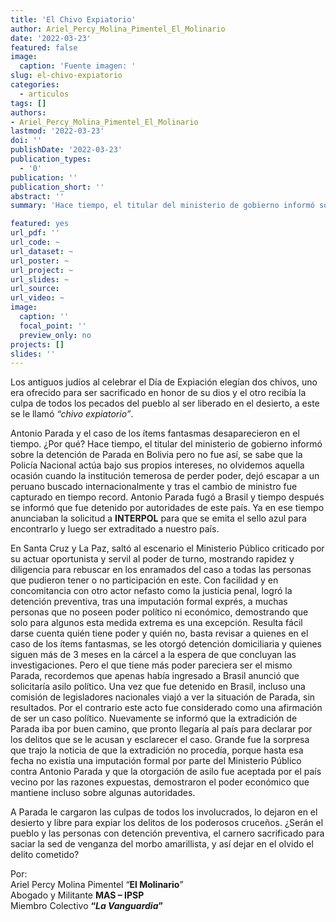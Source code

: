 ```yaml
---
title: 'El Chivo Expiatorio'
author: Ariel_Percy_Molina_Pimentel_El_Molinario
date: '2022-03-23'
featured: false
image:
  caption: 'Fuente imagen: '
slug: el-chivo-expiatorio
categories:
  - articulos
tags: []
authors:
- Ariel_Percy_Molina_Pimentel_El_Molinario
lastmod: '2022-03-23'
doi: ''
publishDate: '2022-03-23'
publication_types:
  - '0'
publication: ''
publication_short: ''
abstract: ''
summary: 'Hace tiempo, el titular del ministerio de gobierno informó sobre la detención de Parada en Bolivia pero no fue así, se sabe que la Policía Nacional actúa bajo sus propios intereses'

featured: yes
url_pdf: ''
url_code: ~
url_dataset: ~
url_poster: ~
url_project: ~
url_slides: ~
url_source: 
url_video: ~
image:
  caption: ''
  focal_point: ''
  preview_only: no
projects: []
slides: ''
---
```



Los antiguos judíos al celebrar el Día de Expiación elegían dos chivos, uno era ofrecido para ser sacrificado en honor de su dios y el otro recibía la culpa de todos los pecados del pueblo al ser liberado en el desierto, a este se le llamó *“chivo expiatorio”*.

Antonio Parada y el caso de los ítems fantasmas desaparecieron en el tiempo. ¿Por qué? 
Hace tiempo, el titular del ministerio de gobierno informó sobre la detención de Parada en Bolivia pero no fue así, se sabe que la Policía Nacional actúa bajo sus propios intereses, no olvidemos aquella ocasión cuando la institución temerosa de perder poder, dejó escapar a un peruano buscado internacionalmente y tras el cambio de ministro fue capturado en tiempo record. Antonio Parada fugó a Brasil y tiempo después se informó que fue detenido por autoridades de este país. Ya en ese tiempo anunciaban la solicitud a **INTERPOL** para que se emita el sello azul para encontrarlo y luego ser extraditado a nuestro país.

En Santa Cruz y La Paz, saltó al escenario el Ministerio Público criticado por su actuar oportunista y servil al poder de turno, mostrando rapidez y diligencia para rebuscar en los enramados del caso a todas las personas que pudieron tener o no participación en este. Con facilidad y en concomitancia con otro actor nefasto como la justicia penal, logró la detención preventiva, tras una imputación formal exprés, a muchas personas que no poseen poder político ni económico, demostrando que solo para algunos esta medida extrema es una excepción.
Resulta fácil darse cuenta quién tiene poder y quién no, basta revisar a quienes en el caso de los ítems fantasmas, se les otorgó detención domiciliaria y quienes siguen más de 3 meses en la cárcel a la espera de que concluyan las investigaciones. Pero el que tiene más poder pareciera ser el mismo Parada, recordemos que apenas había ingresado a Brasil anunció que solicitaría asilo político. Una vez que fue detenido en Brasil, incluso una comisión de legisladores nacionales viajó a ver la situación de Parada, sin resultados. Por el contrario este acto fue considerado como una afirmación de ser un caso político. Nuevamente se informó que la extradición de Parada iba por buen camino, que pronto llegaría al país para declarar por los delitos que se le acusan y esclarecer el caso. Grande fue la sorpresa que trajo la noticia de que la extradición no procedía, porque hasta esa fecha no existía una imputación formal por parte del Ministerio Público contra Antonio Parada y que la otorgación de asilo fue aceptada por el país vecino por las razones expuestas, demostraron el poder económico que mantiene incluso sobre algunas autoridades.

A Parada le cargaron las culpas de todos los involucrados, lo dejaron en el desierto y libre para expiar los delitos de los poderosos cruceños. ¿Serán el pueblo y las personas con detención preventiva, el carnero sacrificado para saciar la sed de venganza del morbo amarillista, y así dejar en el olvido el delito cometido?

Por:<br>
Ariel Percy Molina Pimentel “**El Molinario**”<br>
Abogado y Militante **MAS – IPSP**<br>
Miembro Colectivo **“*La Vanguardia*”**

